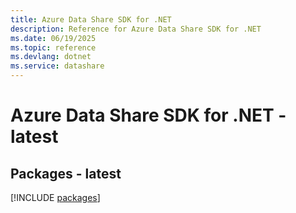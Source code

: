 ```yaml
---
title: Azure Data Share SDK for .NET
description: Reference for Azure Data Share SDK for .NET
ms.date: 06/19/2025
ms.topic: reference
ms.devlang: dotnet
ms.service: datashare
---
```

# Azure Data Share SDK for .NET - latest
## Packages - latest
[!INCLUDE [packages](data-share-index.md)]